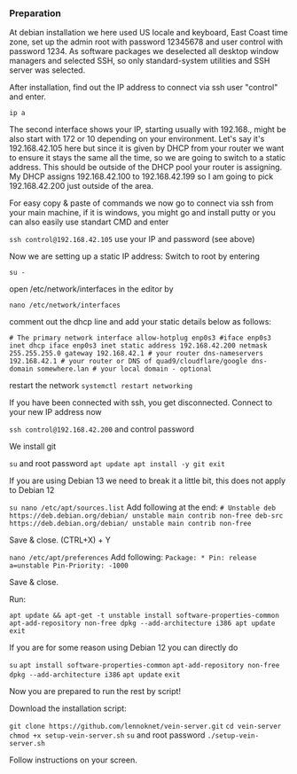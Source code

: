 ### Preparation

At debian installation we here used US locale and keyboard, East Coast time zone, set up the admin root with password 12345678 and user control with password 1234.
As software packages we deselected all desktop window managers and selected SSH, so only standard-system utilities and SSH server was selected.

After installation, find out the IP address to connect via ssh user "control" and enter.

``ip a``

The second interface shows your IP, starting usually with 192.168., might be also start with 172 or 10 depending on your environment.
Let's say it's 192.168.42.105 here but since it is given by DHCP from your router we want to ensure it stays the same all the time, so we are going to switch to a static address.
This should be outside of the DHCP pool your router is assigning. My DHCP assigns 192.168.42.100 to 192.168.42.199 so I am going to pick 192.168.42.200 just outside of the area.

For easy copy & paste of commands we now go to connect via ssh from your main machine, if it is windows, you might go and install putty or you can also easily use standart CMD and enter

``ssh control@192.168.42.105`` use your IP and password (see above)

Now we are setting up a static IP address:
Switch to root by entering

``su -``

open /etc/network/interfaces in the editor by

``nano /etc/network/interfaces``

comment out the dhcp line and add your static details below as follows:

``# The primary network interface
allow-hotplug enp0s3
#iface enp0s3 inet dhcp
iface enp0s3 inet static
 address 192.168.42.200
 netmask 255.255.255.0
 gateway 192.168.42.1 # your router
 dns-nameservers 192.168.42.1 # your router or DNS of quad9/cloudflare/google
 dns-domain somewhere.lan # your local domain - optional``

restart the network
``systemctl restart networking``

If you have been connected with ssh, you get disconnected. Connect to your new IP address now

``ssh control@192.168.42.200`` and control password

We install git

``su`` and root password
``apt update
apt install -y git
exit``

If you are using Debian 13 we need to break it a little bit, this does not apply to Debian 12

``su
nano /etc/apt/sources.list``
Add following at the end:
``# Unstable
deb https://deb.debian.org/debian/ unstable main contrib non-free
deb-src https://deb.debian.org/debian/ unstable main contrib non-free``

Save & close. (CTRL+X) + Y

``nano /etc/apt/preferences``
Add following:
``Package: *
Pin: release a=unstable
Pin-Priority: -1000``

Save & close.

Run:

``apt update && apt-get -t unstable install software-properties-common
apt-add-repository non-free
dpkg --add-architecture i386
apt update
exit``

If you are for some reason using Debian 12 you can directly do

``su``
``apt install software-properties-common``
``apt-add-repository non-free``
``dpkg --add-architecture i386``
``apt update``
``exit``

Now you are prepared to run the rest by script!

Download the installation script:

``git clone https://github.com/lennoknet/vein-server.git``
``cd vein-server``
``chmod +x setup-vein-server.sh``
``su`` and root password
``./setup-vein-server.sh``

Follow instructions on your screen.




